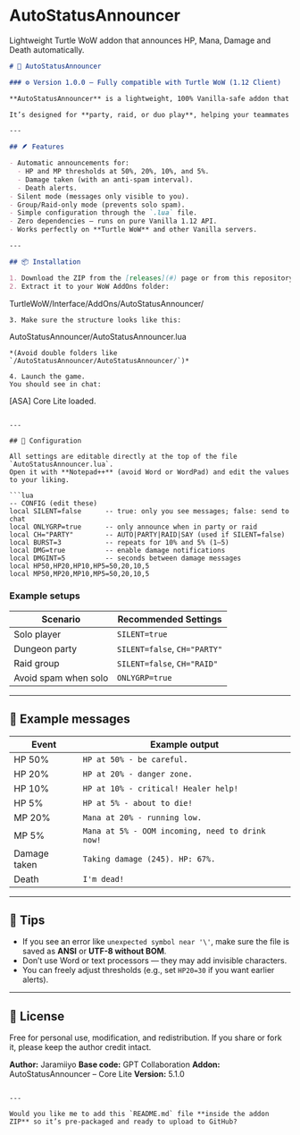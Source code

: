 # AutoStatusAnnouncer
Lightweight Turtle WoW addon that announces HP, Mana, Damage and Death automatically.
```markdown
# 🧩 AutoStatusAnnouncer

### ⚙️ Version 1.0.0 – Fully compatible with Turtle WoW (1.12 Client)

**AutoStatusAnnouncer** is a lightweight, 100% Vanilla-safe addon that automatically announces your **health (HP)**, **mana (MP)**, **damage taken**, and **death** in chat.

It’s designed for **party, raid, or duo play**, helping your teammates react faster when you’re low on HP or mana without needing to type anything.

---

## 🪶 Features

- Automatic announcements for:
  - HP and MP thresholds at 50%, 20%, 10%, and 5%.
  - Damage taken (with an anti-spam interval).
  - Death alerts.
- Silent mode (messages only visible to you).
- Group/Raid-only mode (prevents solo spam).
- Simple configuration through the `.lua` file.
- Zero dependencies — runs on pure Vanilla 1.12 API.
- Works perfectly on **Turtle WoW** and other Vanilla servers.

---

## 📦 Installation

1. Download the ZIP from the [releases](#) page or from this repository.  
2. Extract it to your WoW AddOns folder:  
```

TurtleWoW/Interface/AddOns/AutoStatusAnnouncer/

```
3. Make sure the structure looks like this:
```

AutoStatusAnnouncer/AutoStatusAnnouncer.lua

```
*(Avoid double folders like `/AutoStatusAnnouncer/AutoStatusAnnouncer/`)*

4. Launch the game.  
You should see in chat:
```

[ASA] Core Lite loaded.

````

---

## 🔧 Configuration

All settings are editable directly at the top of the file `AutoStatusAnnouncer.lua`.  
Open it with **Notepad++** (avoid Word or WordPad) and edit the values to your liking.

```lua
-- CONFIG (edit these)
local SILENT=false      -- true: only you see messages; false: send to chat
local ONLYGRP=true      -- only announce when in party or raid
local CH="PARTY"        -- AUTO|PARTY|RAID|SAY (used if SILENT=false)
local BURST=3           -- repeats for 10% and 5% (1–5)
local DMG=true          -- enable damage notifications
local DMGINT=5          -- seconds between damage messages
local HP50,HP20,HP10,HP5=50,20,10,5
local MP50,MP20,MP10,MP5=50,20,10,5
````

### Example setups

| Scenario             | Recommended Settings         |
| -------------------- | ---------------------------- |
| Solo player          | `SILENT=true`                |
| Dungeon party        | `SILENT=false`, `CH="PARTY"` |
| Raid group           | `SILENT=false`, `CH="RAID"`  |
| Avoid spam when solo | `ONLYGRP=true`               |

---

## 💬 Example messages

| Event        | Example output                                  |
| ------------ | ----------------------------------------------- |
| HP 50%       | `HP at 50% - be careful.`                       |
| HP 20%       | `HP at 20% - danger zone.`                      |
| HP 10%       | `HP at 10% - critical! Healer help!`            |
| HP 5%        | `HP at 5% - about to die!`                      |
| MP 20%       | `Mana at 20% - running low.`                    |
| MP 5%        | `Mana at 5% - OOM incoming, need to drink now!` |
| Damage taken | `Taking damage (245). HP: 67%.`                 |
| Death        | `I'm dead!`                                     |

---

## 🧠 Tips

* If you see an error like `unexpected symbol near '\'`, make sure the file is saved as **ANSI** or **UTF-8 without BOM**.
* Don’t use Word or text processors — they may add invisible characters.
* You can freely adjust thresholds (e.g., set `HP20=30` if you want earlier alerts).

---

## 📜 License

Free for personal use, modification, and redistribution.
If you share or fork it, please keep the author credit intact.

**Author:** Jaramiiyo
**Base code:** GPT Collaboration
**Addon:** AutoStatusAnnouncer – Core Lite
**Version:** 5.1.0

```

---

Would you like me to add this `README.md` file **inside the addon ZIP** so it’s pre-packaged and ready to upload to GitHub?
```

